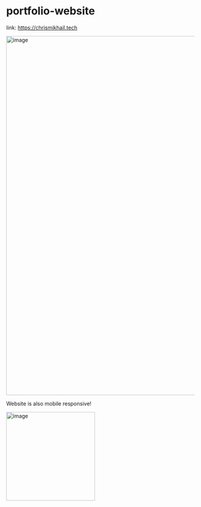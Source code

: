 # portfolio-website

link: https://chrismikhail.tech

<img width="960" alt="image" src="https://user-images.githubusercontent.com/112285076/215838320-f3e21827-db09-484a-9f2a-e3febcd5a02d.png">

Website is also mobile responsive! 

<img width="237" alt="image" src="https://user-images.githubusercontent.com/112285076/216671637-c5c0e38f-cbbb-48c3-b7f3-e049fecddbb5.png">
